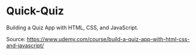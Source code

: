 # Quick-Quiz

Building a Quiz App with HTML, CSS, and JavaScript.

Source: https://www.udemy.com/course/build-a-quiz-app-with-html-css-and-javascript/
